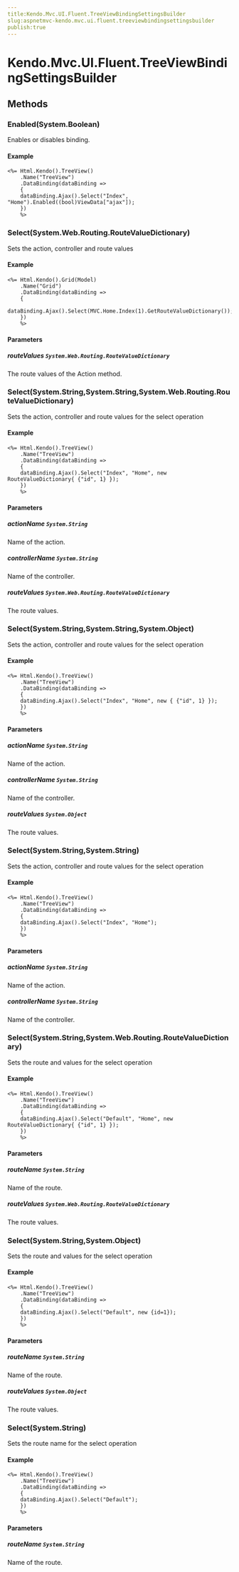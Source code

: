 ```yaml
---
title:Kendo.Mvc.UI.Fluent.TreeViewBindingSettingsBuilder
slug:aspnetmvc-kendo.mvc.ui.fluent.treeviewbindingsettingsbuilder
publish:true
---
```


# Kendo.Mvc.UI.Fluent.TreeViewBindingSettingsBuilder

## Methods

### Enabled(System.Boolean)
Enables or disables binding.

#### Example
    <%= Html.Kendo().TreeView()
        .Name("TreeView")
        .DataBinding(dataBinding =>
        {
        dataBinding.Ajax().Select("Index", "Home").Enabled((bool)ViewData["ajax"]);
        })
        %>

### Select(System.Web.Routing.RouteValueDictionary)
Sets the action, controller and route values

#### Example
    <%= Html.Kendo().Grid(Model)
        .Name("Grid")
        .DataBinding(dataBinding =>
        {
        dataBinding.Ajax().Select(MVC.Home.Index(1).GetRouteValueDictionary());
        })
        %>

#### Parameters

##### routeValues `System.Web.Routing.RouteValueDictionary`
The route values of the Action method.

### Select(System.String,System.String,System.Web.Routing.RouteValueDictionary)
Sets the action, controller and route values for the select operation

#### Example
    <%= Html.Kendo().TreeView()
        .Name("TreeView")
        .DataBinding(dataBinding =>
        {
        dataBinding.Ajax().Select("Index", "Home", new RouteValueDictionary{ {"id", 1} });
        })
        %>

#### Parameters

##### actionName `System.String`
Name of the action.

##### controllerName `System.String`
Name of the controller.

##### routeValues `System.Web.Routing.RouteValueDictionary`
The route values.

### Select(System.String,System.String,System.Object)
Sets the action, controller and route values for the select operation

#### Example
    <%= Html.Kendo().TreeView()
        .Name("TreeView")
        .DataBinding(dataBinding =>
        {
        dataBinding.Ajax().Select("Index", "Home", new { {"id", 1} });
        })
        %>

#### Parameters

##### actionName `System.String`
Name of the action.

##### controllerName `System.String`
Name of the controller.

##### routeValues `System.Object`
The route values.

### Select(System.String,System.String)
Sets the action, controller and route values for the select operation

#### Example
    <%= Html.Kendo().TreeView()
        .Name("TreeView")
        .DataBinding(dataBinding =>
        {
        dataBinding.Ajax().Select("Index", "Home");
        })
        %>

#### Parameters

##### actionName `System.String`
Name of the action.

##### controllerName `System.String`
Name of the controller.

### Select(System.String,System.Web.Routing.RouteValueDictionary)
Sets the route and values for the select operation

#### Example
    <%= Html.Kendo().TreeView()
        .Name("TreeView")
        .DataBinding(dataBinding =>
        {
        dataBinding.Ajax().Select("Default", "Home", new RouteValueDictionary{ {"id", 1} });
        })
        %>

#### Parameters

##### routeName `System.String`
Name of the route.

##### routeValues `System.Web.Routing.RouteValueDictionary`
The route values.

### Select(System.String,System.Object)
Sets the route and values for the select operation

#### Example
    <%= Html.Kendo().TreeView()
        .Name("TreeView")
        .DataBinding(dataBinding =>
        {
        dataBinding.Ajax().Select("Default", new {id=1});
        })
        %>

#### Parameters

##### routeName `System.String`
Name of the route.

##### routeValues `System.Object`
The route values.

### Select(System.String)
Sets the route name for the select operation

#### Example
    <%= Html.Kendo().TreeView()
        .Name("TreeView")
        .DataBinding(dataBinding =>
        {
        dataBinding.Ajax().Select("Default");
        })
        %>

#### Parameters

##### routeName `System.String`
Name of the route.